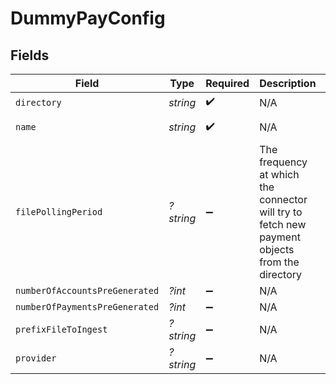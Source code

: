# DummyPayConfig


## Fields

| Field                                                                                         | Type                                                                                          | Required                                                                                      | Description                                                                                   | Example                                                                                       |
| --------------------------------------------------------------------------------------------- | --------------------------------------------------------------------------------------------- | --------------------------------------------------------------------------------------------- | --------------------------------------------------------------------------------------------- | --------------------------------------------------------------------------------------------- |
| `directory`                                                                                   | *string*                                                                                      | :heavy_check_mark:                                                                            | N/A                                                                                           | /tmp/dummypay                                                                                 |
| `name`                                                                                        | *string*                                                                                      | :heavy_check_mark:                                                                            | N/A                                                                                           | My DummyPay Account                                                                           |
| `filePollingPeriod`                                                                           | *?string*                                                                                     | :heavy_minus_sign:                                                                            | The frequency at which the connector will try to fetch new payment objects from the directory | 60s                                                                                           |
| `numberOfAccountsPreGenerated`                                                                | *?int*                                                                                        | :heavy_minus_sign:                                                                            | N/A                                                                                           |                                                                                               |
| `numberOfPaymentsPreGenerated`                                                                | *?int*                                                                                        | :heavy_minus_sign:                                                                            | N/A                                                                                           |                                                                                               |
| `prefixFileToIngest`                                                                          | *?string*                                                                                     | :heavy_minus_sign:                                                                            | N/A                                                                                           |                                                                                               |
| `provider`                                                                                    | *?string*                                                                                     | :heavy_minus_sign:                                                                            | N/A                                                                                           |                                                                                               |